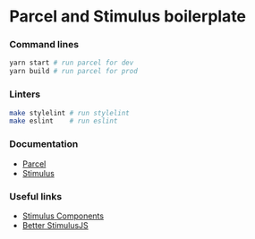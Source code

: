 # Parcel and Stimulus boilerplate

### Command lines

```bash
yarn start # run parcel for dev
yarn build # run parcel for prod
```

### Linters

```bash
make stylelint # run stylelint
make eslint    # run eslint
```

### Documentation

- [Parcel](https://parceljs.org/docs/)
- [Stimulus](https://stimulus.hotwired.dev/)

### Useful links

- [Stimulus Components](https://www.stimulus-components.com/)
- [Better StimulusJS](https://www.betterstimulus.com/)
